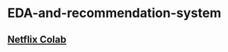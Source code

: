 # EDA-and-recommendation-system
## [Netflix Colab](https://colab.research.google.com/drive/1xW7e1jfmM40F5-Q2-EcR1FE6BYcdF12D?usp=sharing)
